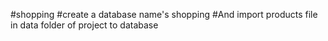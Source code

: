 #shopping
#create a database name's shopping
#And import products file in data folder of project to database